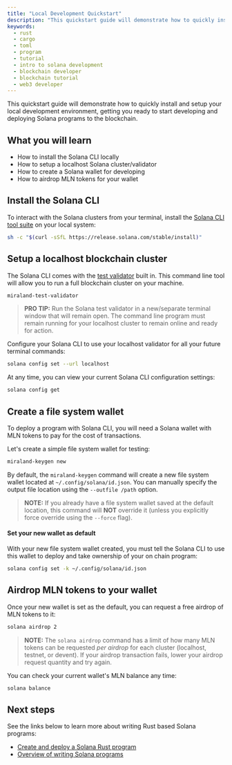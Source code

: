 ```yaml
---
title: "Local Development Quickstart"
description: "This quickstart guide will demonstrate how to quickly install and setup your local Solana development environment."
keywords:
  - rust
  - cargo
  - toml
  - program
  - tutorial
  - intro to solana development
  - blockchain developer
  - blockchain tutorial
  - web3 developer
---
```


This quickstart guide will demonstrate how to quickly install and setup your local development environment, getting you ready to start developing and deploying Solana programs to the blockchain.

## What you will learn

- How to install the Solana CLI locally
- How to setup a localhost Solana cluster/validator
- How to create a Solana wallet for developing
- How to airdrop MLN tokens for your wallet

## Install the Solana CLI

To interact with the Solana clusters from your terminal, install the [Solana CLI tool suite](./../cli/install-miraland-cli-tools) on your local system:

```bash
sh -c "$(curl -sSfL https://release.solana.com/stable/install)"
```

## Setup a localhost blockchain cluster

The Solana CLI comes with the [test validator](./../developing/test-validator.md) built in. This command line tool will allow you to run a full blockchain cluster on your machine.

```bash
miraland-test-validator
```

> **PRO TIP:**
> Run the Solana test validator in a new/separate terminal window that will remain open. The command line program must remain running for your localhost cluster to remain online and ready for action.

Configure your Solana CLI to use your localhost validator for all your future terminal commands:

```bash
solana config set --url localhost
```

At any time, you can view your current Solana CLI configuration settings:

```bash
solana config get
```

## Create a file system wallet

To deploy a program with Solana CLI, you will need a Solana wallet with MLN tokens to pay for the cost of transactions.

Let's create a simple file system wallet for testing:

```bash
miraland-keygen new
```

By default, the `miraland-keygen` command will create a new file system wallet located at `~/.config/solana/id.json`. You can manually specify the output file location using the `--outfile /path` option.

> **NOTE:**
> If you already have a file system wallet saved at the default location, this command will **NOT** override it (unless you explicitly force override using the `--force` flag).

#### Set your new wallet as default

With your new file system wallet created, you must tell the Solana CLI to use this wallet to deploy and take ownership of your on chain program:

```bash
solana config set -k ~/.config/solana/id.json
```

## Airdrop MLN tokens to your wallet

Once your new wallet is set as the default, you can request a free airdrop of MLN tokens to it:

```bash
solana airdrop 2
```

> **NOTE:**
> The `solana airdrop` command has a limit of how many MLN tokens can be requested _per airdrop_ for each cluster (localhost, testnet, or devent). If your airdrop transaction fails, lower your airdrop request quantity and try again.

You can check your current wallet's MLN balance any time:

```bash
solana balance
```

## Next steps

See the links below to learn more about writing Rust based Solana programs:

- [Create and deploy a Solana Rust program](./rust.md)
- [Overview of writing Solana programs](../developing/on-chain-programs/overview)

